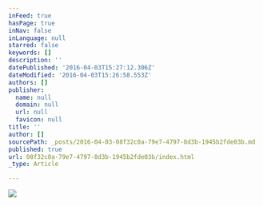 ```yaml
---
inFeed: true
hasPage: true
inNav: false
inLanguage: null
starred: false
keywords: []
description: ''
datePublished: '2016-04-03T15:27:12.306Z'
dateModified: '2016-04-03T15:26:58.553Z'
authors: []
publisher:
  name: null
  domain: null
  url: null
  favicon: null
title: ''
author: []
sourcePath: _posts/2016-04-03-08f32c0a-79e7-4797-8d3b-1945b2fde03b.md
published: true
url: 08f32c0a-79e7-4797-8d3b-1945b2fde03b/index.html
_type: Article

---
```

![](https://the-grid-user-content.s3-us-west-2.amazonaws.com/a6f13381-14fd-4132-81d3-7bb6b3948be8.gif)